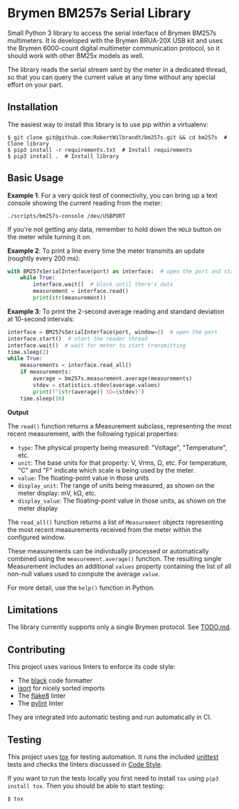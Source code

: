 Brymen BM257s Serial Library
============================

Small Python 3 library to access the serial interface of Brymen BM257s multimeters. It is developed with the Brymen BRUA-20X USB kit and uses the Brymen 6000-count digital multimeter communication protocol, so it should work with other BM25x models as well.

The library reads the serial stream sent by the meter in a dedicated thread, so that you can query the current value at any time without any special effort on your part.

Installation
------------

The easiest way to install this library is to use pip within a virtualenv:

```console
$ git clone git@github.com:RobertWilbrandt/bm257s.git && cd bm257s  # Clone library
$ pip3 install -r requirements.txt  # Install requirements
$ pip3 install .  # Install library
```

Basic Usage
-----------
**Example 1**: For a very quick test of connectivity, you can bring up a text console showing the current reading from the meter:

```console
./scripts/bm257s-console /dev/USBPORT
```

If you're not getting any data, remember to hold down the `HOLD` button on the meter while turning it on.

**Example 2**: To print a line every time the meter transmits an update (roughtly every 200 ms):

```python
with BM257sSerialInterface(port) as interface:  # open the port and start the reader thread
	while True:
		interface.wait()  # block until there's data
		measurement = interface.read()
		print(str(measurement))
```

**Example 3**: To print the 2-second average reading and standard deviation at 10-second intervals:

```python
interface = BM257sSerialInterface(port, window=2)  # open the port
interface.start()  # start the reader thread
interface.wait()  # wait for meter to start transmitting
time.sleep(2)
while True:
	measurements = interface.read_all()
	if measurements:
		average = bm257s.measurement.average(measurements)
		stdev = statistics.stdev(average.values)
		print(f"{str(average)} SD={stdev}")
	time.sleep(10)
```

**Output**

The `read()` function returns a Measurement subclass, representing the most recent measurement, with the following typical properties:

- `type`: The physical property being measured: "Voltage", "Temperature", etc.
- `unit`: The base units for that property: V, Vrms, Ω, etc.  For temperature, "C" and "F" indicate which scale is being used by the meter.
- `value`: The floating-point value in those units
- `display_unit`: The range of units being measured, as shown on the meter display: mV, kΩ, etc.
- `display_value`: The floating-point value in those units, as shown on the meter display

The `read_all()` function returns a list of `Measurement` objects representing the most recent measurements received from the meter within the configured window.

These measurements can be individually processed or automatically combined using the `measurement.average()` function.  The resulting single Measurement includes an additional `values` property containing the list of all non-null values used to compute the average `value`.

For more detail, use the `help()` function in Python.

Limitations
-----------

The library currently supports only a single Brymen protocol.  See [TODO.md](TODO.md).

Contributing
------------

This project uses various linters to enforce its code style:

- The [black](https://black.readthedocs.io/en/stable/) code formatter
- [isort](https://pycqa.github.io/isort/) for nicely sorted imports
- The [flake8](https://flake8.pycqa.org/en/latest/) linter
- The [pylint](https://www.pylint.org/) linter

They are integrated into automatic testing and run automatically in CI.

Testing
-------

This project uses [tox](https://tox.readthedocs.io/en/latest/) for testing automation. It runs the included [unittest](https://docs.python.org/3/library/unittest.html) tests and checks the linters discussed in [Code Style](#code-style).

If you want to run the tests locally you first need to install ```tox``` using ```pip3 install tox```. Then you should be able to start testing:

```console
$ tox
```
